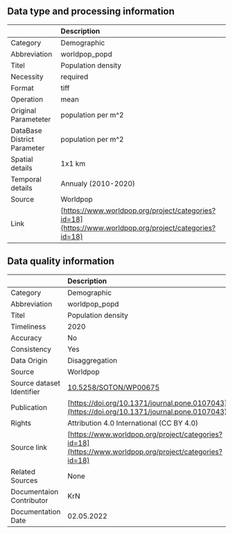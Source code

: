 ## Data type and processing information 

|                             | Description                                                                                            |
|:----------------------------|:-------------------------------------------------------------------------------------------------------|
| Category                    | Demographic                                                                                            |
| Abbreviation                | worldpop_popd                                                                                          |
| Titel                       | Population density                                                                                     |
| Necessity                   | required                                                                                               |
| Format                      | tiff                                                                                                   |
| Operation                   | mean                                                                                                   |
| Original Parameteter        | population per m^2                                                                                     |
| DataBase District Parameter | population per m^2                                                                                     |
| Spatial details             | 1x1 km                                                                                                 |
| Temporal details            | Annualy (2010-2020)                                                                                    |
| Source                      | Worldpop                                                                                               |
| Link                        | [https://www.worldpop.org/project/categories?id=18](https://www.worldpop.org/project/categories?id=18) |

## Data quality information 

|                           | Description                                                                                            |
|:--------------------------|:-------------------------------------------------------------------------------------------------------|
| Category                  | Demographic                                                                                            |
| Abbreviation              | worldpop_popd                                                                                          |
| Titel                     | Population density                                                                                     |
| Timeliness                | 2020                                                                                                   |
| Accuracy                  | No                                                                                                     |
| Consistency               | Yes                                                                                                    |
| Data Origin               | Disaggregation                                                                                         |
| Source                    | Worldpop                                                                                               |
| Source dataset Identifier | [10.5258/SOTON/WP00675](https://doi.org/10.5258/SOTON/WP00675)                                         |
| Publication               | [https://doi.org/10.1371/journal.pone.0107043](https://doi.org/10.1371/journal.pone.0107043)           |
| Rights                    | Attribution 4.0 International (CC BY 4.0)                                                              |
| Source link               | [https://www.worldpop.org/project/categories?id=18](https://www.worldpop.org/project/categories?id=18) |
| Related Sources           | None                                                                                                   |
| Documentaion Contributor  | KrN                                                                                                    |
| Documentation Date        | 02.05.2022                                                                                             |